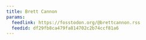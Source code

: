 ```yaml
---
title: Brett Cannon
params:
  feedlink: https://fosstodon.org/@brettcannon.rss
  feedid: df29fb8ca479fa814702c2b74ccf81a6
---
```

